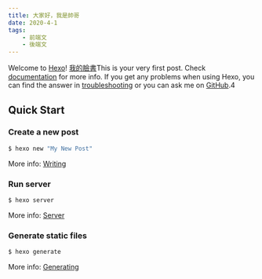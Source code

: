 ```yaml
---
title: 大家好，我是帥哥
date: 2020-4-1
tags: 
    - 前端文 
    - 後端文
---
```

Welcome to [Hexo](https://hexo.io/)! [我的臉書](https://www.facebook.com/profile.php?id=100003129858969)This is your very first post. Check [documentation](https://hexo.io/docs/) for more info. If you get any problems when using Hexo, you can find the answer in [troubleshooting](https://hexo.io/docs/troubleshooting.html) or you can ask me on [GitHub](https://github.com/hexojs/hexo/issues).4
<!-- more -->

## Quick Start

### Create a new post

``` bash
$ hexo new "My New Post"
```

More info: [Writing](https://hexo.io/docs/writing.html)

### Run server

``` bash
$ hexo server
```

More info: [Server](https://hexo.io/docs/server.html)

### Generate static files

``` bash
$ hexo generate
```

More info: [Generating](https://hexo.io/docs/generating.html)


